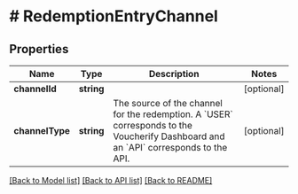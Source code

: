 # # RedemptionEntryChannel

## Properties

Name | Type | Description | Notes
------------ | ------------- | ------------- | -------------
**channelId** | **string** |  | [optional]
**channelType** | **string** | The source of the channel for the redemption. A &#x60;USER&#x60; corresponds to the Voucherify Dashboard and an &#x60;API&#x60; corresponds to the API. | [optional]

[[Back to Model list]](../../README.md#models) [[Back to API list]](../../README.md#endpoints) [[Back to README]](../../README.md)

